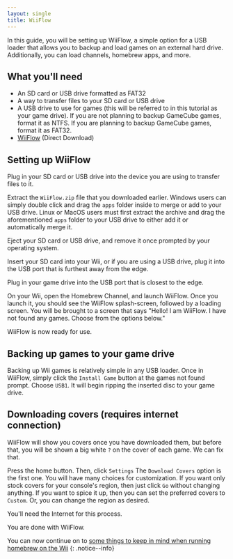 ```yaml
---
layout: single
title: WiiFlow
---
```


In this guide, you will be setting up WiiFlow, a simple option for a USB loader that allows you to backup and load games on an external hard drive. Additionally, you can load channels, homebrew apps, and more.

## What you'll need

- An SD card or USB drive formatted as FAT32
- A way to transfer files to your SD card or USB drive
- A USB drive to use for games (this will be referred to in this tutorial as your game drive). If you are not planning to backup GameCube games, format it as NTFS. If you are planning to backup GameCube games, format it as FAT32.
- [WiiFlow](https://storage.googleapis.com/google-code-archive-downloads/v2/code.google.com/wiiflow/WiiFlow%20v4.2.1.zip) (Direct Download)

## Setting up WiiFlow

Plug in your SD card or USB drive into the device you are using to transfer files to it.

Extract the ``WiiFlow.zip`` file that you downloaded earlier. Windows users can simply double click and drag the ``apps`` folder inside to merge or add to your USB drive. Linux or MacOS users must first extract the archive and drag the aforementioned ``apps`` folder to your USB drive to either add it or automatically merge it.

Eject your SD card or USB drive, and remove it once prompted by your operating system.

Insert your SD card into your Wii, or if you are using a USB drive, plug it into the USB port that is furthest away from the edge.

Plug in your game drive into the USB port that is closest to the edge.

On your Wii, open the Homebrew Channel, and launch WiiFlow. Once you launch it, you should see the WiiFlow splash-screen, followed by a loading screen. You will be brought to a screen that says "Hello! I am WiiFlow. I have not found any games. Choose from the options below."

WiiFlow is now ready for use.

## Backing up games to your game drive

Backing up Wii games is relatively simple in any USB loader. Once in WiiFlow, simply click the ``Install Game`` button at the games not found prompt. Choose ``USB1``. It will begin ripping the inserted disc to your game drive.

## Downloading covers (requires internet connection)

WiiFlow will show you covers once you have downloaded them, but before that, you will be shown a big white ``?`` on the cover of each game. We can fix that.

Press the home button. Then, click ``Settings`` The ``Download Covers`` option is the first one. You will have many choices for customization. If you want only stock covers for your console's region, then just click ``Go`` without changing anything. If you want to spice it up, then you can set the preferred covers to ``Custom``. Or, you can change the region as desired.

You'll need the Internet for this process.

You are done with WiiFlow.

You can now continue on to [some things to keep in mind when running homebrew on the Wii](/wiitips)
{: .notice--info}
